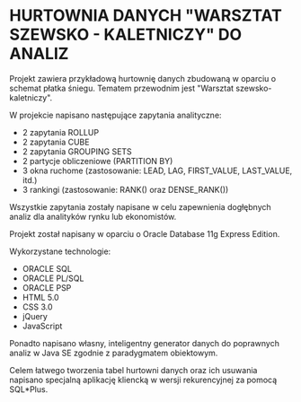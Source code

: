 # HURTOWNIA DANYCH "WARSZTAT SZEWSKO - KALETNICZY" DO ANALIZ

Projekt zawiera przykładową hurtownię danych zbudowaną w oparciu o schemat płatka śniegu. 
Tematem przewodnim jest "Warsztat szewsko-kaletniczy".

W projekcie napisano następujące zapytania analityczne:

* 2 zapytania ROLLUP
* 2 zapytania CUBE
* 2 zapytania GROUPING SETS
* 2 partycje obliczeniowe (PARTITION BY)
* 3 okna ruchome (zastosowanie: LEAD, LAG, FIRST_VALUE, LAST_VALUE, itd.)
* 3 rankingi (zastosowanie: RANK() oraz DENSE_RANK())

Wszystkie zapytania zostały napisane w celu zapewnienia dogłębnych analiz dla analityków rynku lub ekonomistów. 

Projekt został napisany w oparciu o Oracle Database 11g Express Edition. 

Wykorzystane technologie:
- ORACLE SQL
- ORACLE PL/SQL
- ORACLE PSP
- HTML 5.0
- CSS 3.0
- jQuery
- JavaScript

Ponadto napisano własny, inteligentny generator danych do poprawnych analiz w Java SE zgodnie z paradygmatem obiektowym.

Celem łatwego tworzenia tabel hurtowni danych oraz ich usuwania napisano specjalną aplikację kliencką w wersji rekurencyjnej za pomocą SQL*Plus.
